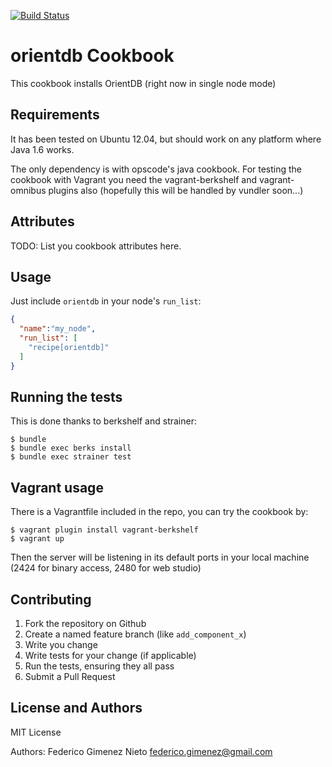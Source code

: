 [![Build Status](https://travis-ci.org/fgimenez/orientdb-cookbook.png)](https://travis-ci.org/fgimenez/orientdb-cookbook)

orientdb Cookbook
=================
This cookbook installs OrientDB (right now in single node mode)

Requirements
------------

It has been tested on Ubuntu 12.04, but should work on any platform where Java 1.6 works. 

The only dependency is with opscode's java cookbook. For testing the cookbook with Vagrant you need the vagrant-berkshelf and vagrant-omnibus plugins also (hopefully this will be handled by vundler soon...)

Attributes
----------
TODO: List you cookbook attributes here.

Usage
-----
Just include `orientdb` in your node's `run_list`:

```json
{
  "name":"my_node",
  "run_list": [
    "recipe[orientdb]"
  ]
}
```

Running the tests
-----------------

This is done thanks to berkshelf and strainer:

    $ bundle
    $ bundle exec berks install
    $ bundle exec strainer test

Vagrant usage
-------------

There is a Vagrantfile included in the repo, you can try the cookbook by:

    $ vagrant plugin install vagrant-berkshelf
    $ vagrant up

Then the server will be listening in its default ports in your local machine (2424 for binary access, 2480 for web studio)

Contributing
------------

1. Fork the repository on Github
2. Create a named feature branch (like `add_component_x`)
3. Write you change
4. Write tests for your change (if applicable)
5. Run the tests, ensuring they all pass
6. Submit a Pull Request

License and Authors
-------------------
MIT License

Authors: Federico Gimenez Nieto <federico.gimenez@gmail.com>
